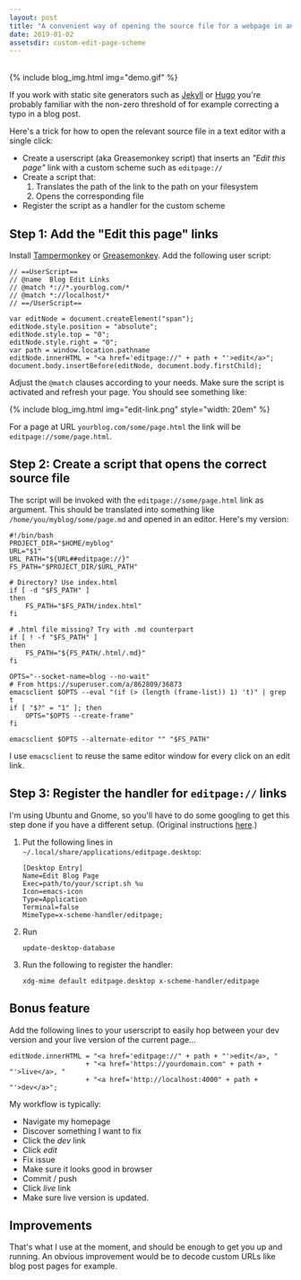 ```yaml
---
layout: post
title: "A convenient way of opening the source file for a webpage in an editor"
date: 2019-01-02
assetsdir: custom-edit-page-scheme
---
```


<br />
{% include blog_img.html img="demo.gif" %}
<br />

If you work with static site generators such as [Jekyll](https://jekyllrb.com/) or [Hugo](https://gohugo.io/) you're probably familiar with the non-zero threshold of for example correcting a typo in a blog post.

Here's a trick for how to open the relevant source file in a text editor with a single click:

- Create a userscript (aka Greasemonkey script) that inserts an *"Edit this page"* link with a custom scheme such as `editpage://`
- Create a script that:
  1. Translates the path of the link to the path on your filesystem
  2. Opens the corresponding file
- Register the script as a handler for the custom scheme

Step 1: Add the "Edit this page" links
--------------------------------------
Install [Tampermonkey](https://tampermonkey.net/) or [Greasemonkey](https://www.greasespot.net/). Add the following user script:

    // ==UserScript==
    // @name  Blog Edit Links
    // @match *://*.yourblog.com/*
    // @match *://localhost/*
    // ==/UserScript==
    
    var editNode = document.createElement("span");
    editNode.style.position = "absolute";
    editNode.style.top = "0";
    editNode.style.right = "0";
    var path = window.location.pathname
    editNode.innerHTML = "<a href='editpage://" + path + "'>edit</a>";
    document.body.insertBefore(editNode, document.body.firstChild);

Adjust the `@match` clauses according to your needs. Make sure the script is activated and refresh your page. You should see something like:

{% include blog_img.html img="edit-link.png" style="width: 20em" %}

For a page at URL `yourblog.com/some/page.html` the link will be `editpage://some/page.html`.

Step 2: Create a script that opens the correct source file
----------------------------------------------------------
The script will be invoked with the `editpage://some/page.html` link as argument. This should be translated into something like `/home/you/myblog/some/page.md` and opened in an editor. Here's my version:

    #!/bin/bash
    PROJECT_DIR="$HOME/myblog"
    URL="$1"
    URL_PATH="${URL##editpage://}"
    FS_PATH="$PROJECT_DIR/$URL_PATH"
    
    # Directory? Use index.html
    if [ -d "$FS_PATH" ]
    then
        FS_PATH="$FS_PATH/index.html"
    fi
    
    # .html file missing? Try with .md counterpart
    if [ ! -f "$FS_PATH" ]
    then
        FS_PATH="${FS_PATH/.html/.md}"
    fi
    
    OPTS="--socket-name=blog --no-wait"
    # From https://superuser.com/a/862809/36873
    emacsclient $OPTS --eval "(if (> (length (frame-list)) 1) 't)" | grep t
    if [ "$?" = "1" ]; then
        OPTS="$OPTS --create-frame"
    fi

    emacsclient $OPTS --alternate-editor "" "$FS_PATH"

I use `emacsclient` to reuse the same editor window for every click on an edit link.

Step 3: Register the handler for `editpage://` links
----------------------------------------------------
I'm using Ubuntu and Gnome, so you'll have to do some googling to get this step done if you have a different setup. (Original instructions [here](https://askubuntu.com/questions/514125/url-protocol-handlers-in-basic-ubuntu-desktop).)

1. Put the following lines in `~/.local/share/applications/editpage.desktop`:

       [Desktop Entry]
       Name=Edit Blog Page
       Exec=path/to/your/script.sh %u
       Icon=emacs-icon
       Type=Application
       Terminal=false
       MimeType=x-scheme-handler/editpage;

2. Run

       update-desktop-database

3. Run the following to register the handler:

       xdg-mime default editpage.desktop x-scheme-handler/editpage

Bonus feature
-------------
Add the following lines to your userscript to easily hop between your dev version and your live version of the current page&hellip;

    editNode.innerHTML = "<a href='editpage://" + path + "'>edit</a>, "
                       + "<a href='https://yourdomain.com" + path + "'>live</a>, "
                       + "<a href='http://localhost:4000" + path + "'>dev</a>";

My workflow is typically:

- Navigate my homepage
- Discover something I want to fix
- Click the *dev* link
- Click *edit*
- Fix issue
- Make sure it looks good in browser
- Commit / push
- Click *live* link
- Make sure live version is updated.

Improvements
------------
That's what I use at the moment, and should be enough to get you up and running. An obvious improvement would be to decode custom URLs like blog post pages for example.
